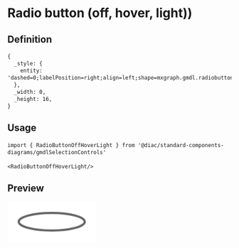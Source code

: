 # Radio button (off, hover, light))

## Definition

```
{
  _style: { 
    entity: 'dashed=0;labelPosition=right;align=left;shape=mxgraph.gmdl.radiobutton;strokeColor=#666666;fillColor=none;strokeWidth=2;aspect=fixed;sketch=0;html=1;',
  },
  _width: 0,
  _height: 16,
}
```

## Usage

```
import { RadioButtonOffHoverLight } from '@diac/standard-components-diagrams/gmdlSelectionControls'

<RadioButtonOffHoverLight/>
```

## Preview

<img src="./radio-button-off-hover-light.png" width="200"/>
